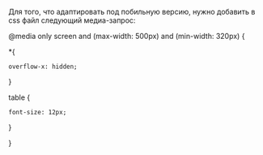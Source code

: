 Для того, что адаптировать под побильную версию, нужно добавить в css файл следующий медиа-запрос:

@media only screen and (max-width: 500px) and (min-width: 320px) {
  
  *{
  
    overflow-x: hidden;
    
  }
  
  table {
  
    font-size: 12px;
      
   }
   
}
